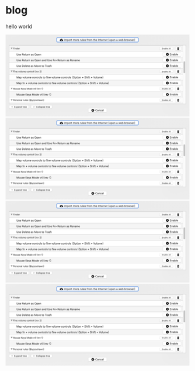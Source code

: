 # blog

hello world

![](/assets/01A9DF00-9532-4F96-92B4-ED8D2B6F95EE.png)
![](assets/01A9DF00-9532-4F96-92B4-ED8D2B6F95EE.png)
![](/media/01A9DF00-9532-4F96-92B4-ED8D2B6F95EE.png)
![](media/01A9DF00-9532-4F96-92B4-ED8D2B6F95EE.png)